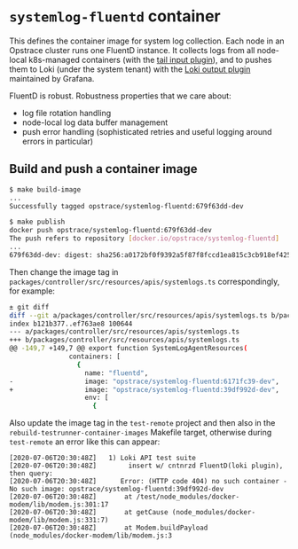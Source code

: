 # `systemlog-fluentd` container

This defines the container image for system log collection.
Each node in an Opstrace cluster runs one FluentD instance.
It collects logs from all node-local k8s-managed containers (with the [tail input plugin](https://docs.fluentd.org/input/tail)), and to pushes them to Loki (under the system tenant) with the [Loki output plugin](https://github.com/grafana/loki/tree/master/fluentd/fluent-plugin-grafana-loki) maintained by Grafana.

FluentD is robust. Robustness properties that we care about:

* log file rotation handling
* node-local log data buffer management
* push error handling (sophisticated retries and useful logging around errors in particular)

## Build and push a container image

```bash
$ make build-image
...
Successfully tagged opstrace/systemlog-fluentd:679f63dd-dev

$ make publish
docker push opstrace/systemlog-fluentd:679f63dd-dev
The push refers to repository [docker.io/opstrace/systemlog-fluentd]
...
679f63dd-dev: digest: sha256:a0172bf0f9392a5f87f8fccd1ea815c3cb918ef4252fff310e14bdd57496c86e size: 3874
```

Then change the image tag in `packages/controller/src/resources/apis/systemlogs.ts` correspondingly, for example:

```bash
± git diff
diff --git a/packages/controller/src/resources/apis/systemlogs.ts b/packages/controller/src/resources/apis/systemlogs.ts
index b121b377..ef763ae8 100644
--- a/packages/controller/src/resources/apis/systemlogs.ts
+++ b/packages/controller/src/resources/apis/systemlogs.ts
@@ -149,7 +149,7 @@ export function SystemLogAgentResources(
               containers: [
                 {
                   name: "fluentd",
-                  image: "opstrace/systemlog-fluentd:6171fc39-dev",
+                  image: "opstrace/systemlog-fluentd:39df992d-dev",
                   env: [
                     {
```

Also update the image tag in the `test-remote` project and then also in
the `rebuild-testrunner-container-images` Makefile target, otherwise
during `test-remote` an error like this can appear:

```text
[2020-07-06T20:30:48Z]   1) Loki API test suite
[2020-07-06T20:30:48Z]        insert w/ cntnrzd FluentD(loki plugin), then query:
[2020-07-06T20:30:48Z]      Error: (HTTP code 404) no such container - No such image: opstrace/systemlog-fluentd:39df992d-dev
[2020-07-06T20:30:48Z]       at /test/node_modules/docker-modem/lib/modem.js:301:17
[2020-07-06T20:30:48Z]       at getCause (node_modules/docker-modem/lib/modem.js:331:7)
[2020-07-06T20:30:48Z]       at Modem.buildPayload (node_modules/docker-modem/lib/modem.js:3
```
